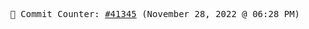 <p align="center">
    <samp>
        📮 Commit Counter: <a href="https://github.com/Javascript-void0/Javascript-void0/commits/main">#41345</a> (November 28, 2022 @ 06:28 PM)
    </samp>
</p>